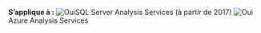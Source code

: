 **S’applique à :** ![Oui](media/yes.png)SQL Server Analysis Services (à partir de 2017) ![Oui](media/yes.png)Azure Analysis Services